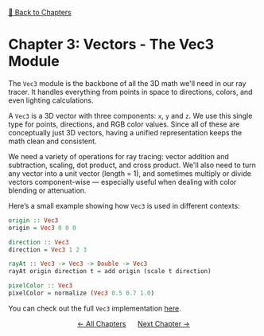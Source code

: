 [🔗 Back to Chapters](/README.md#-chapters)

# Chapter 3: Vectors - The Vec3 Module

The `Vec3` module is the backbone of all the 3D math we'll need in our ray tracer. It handles everything from points in space to directions, colors, and even lighting calculations.

A `Vec3` is a 3D vector with three components: `x`, `y` and `z`. We use this single type for points, directions, and RGB color values. Since all of these are conceptually just 3D vectors, having a unified representation keeps the math clean and consistent.

We need a variety of operations for ray tracing: vector addition and subtraction, scaling, dot product, and cross product. We'll also need to turn any vector into a unit vector (length = 1), and sometimes multiply or divide vectors component-wise — especially useful when dealing with color blending or attenuation.

Here’s a small example showing how `Vec3` is used in different contexts:

```haskell
origin :: Vec3
origin = Vec3 0 0 0

direction :: Vec3
direction = Vec3 1 2 3

rayAt :: Vec3 -> Vec3 -> Double -> Vec3
rayAt origin direction t = add origin (scale t direction)

pixelColor :: Vec3
pixelColor = normalize (Vec3 0.5 0.7 1.0)
```

You can check out the full `Vec3` implementation [here](/app/Core/Vec3.hs).

<div align="center">
  <a href="./02_progress_bar.md">← All Chapters</a>&nbsp;&nbsp;&nbsp;&nbsp;&nbsp;
  <a href="./04_circle.md">Next Chapter →</a>
</div>
